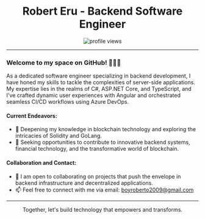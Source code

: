 <h1 align="center">Robert Eru - Backend Software Engineer</h1>

<p align="center">
  <img src="https://komarev.com/ghpvc/?username=vvHacker007&color=brightgreen" alt="profile views">
</p>

---

### Welcome to my space on GitHub! 👨🏻‍💻

As a dedicated software engineer specializing in backend development, I have honed my skills to tackle the complexities of server-side applications. My expertise lies in the realms of C#, ASP.NET Core, and TypeScript, and I've crafted dynamic user experiences with Angular and orchestrated seamless CI/CD workflows using Azure DevOps.

#### Current Endeavors:

- 🌱 Deepening my knowledge in blockchain technology and exploring the intricacies of Solidity and GoLang.
- 💼 Seeking opportunities to contribute to innovative backend systems, financial technology, and the transformative world of blockchain.

#### Collaboration and Contact:

- 💞️ I am open to collaborating on projects that push the envelope in backend infrastructure and decentralized applications.
- 📫 Feel free to connect with me via email: [boyroberto2009@gmail.com](mailto:boyroberto2009@gmail.com)

---

<p align="center">
  Together, let's build technology that empowers and transforms.
</p>
